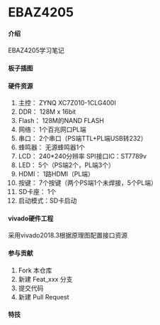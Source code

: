 # EBAZ4205

#### 介绍
EBAZ4205学习笔记

#### 板子插图



#### 硬件资源

1.  主控：    ZYNQ XC7Z010-1CLG400I
2.  DDR：     128M x 16bit
3.  Flash：   128M的NAND FLASH
4.  网络：    1个百兆网口PL端
5.  串口：    2个串口（PS端TTL+PL端USB转232）
6.  蜂鸣器：  无源蜂鸣器1个
7.  LCD：    240*240分辨率 SPI接口IC：ST7789v
8.  LED：    5个（PS端2个，PL端3个）
9.  HDMI：   1路HDMI（PL端）
10. 按键：   7个按键（两个PS端1个未焊接，5个PL端）
11. SD卡座： 1个
12. 启动模式：SD卡启动

#### vivado硬件工程

采用vivado2018.3根据原理图配置接口资源


#### 参与贡献

1.  Fork 本仓库
2.  新建 Feat_xxx 分支
3.  提交代码
4.  新建 Pull Request


#### 特技



